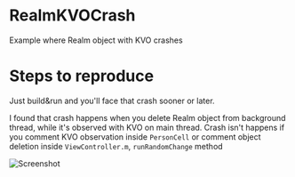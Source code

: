 # RealmKVOCrash
Example where Realm object with KVO crashes 


# Steps to reproduce 

Just build&run and you'll face that crash sooner or later.

I found that crash happens when you delete Realm object from background thread, while it's observed with KVO on main thread.
Crash isn't happens if you comment KVO observation inside `PersonCell` or comment object deletion inside `ViewController.m`, `runRandomChange` method

![Screenshot](https://dl.dropboxusercontent.com/u/3942667/2016-08-18_17-45-44.png)
